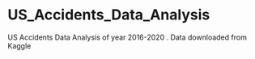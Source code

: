 # US_Accidents_Data_Analysis
US Accidents Data Analysis of year 2016-2020 . Data downloaded from Kaggle 
